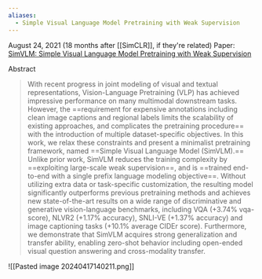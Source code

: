 ```yaml
---
aliases:
  - Simple Visual Language Model Pretraining with Weak Supervision
---
```



August 24, 2021 (18 months after [[SimCLR]], if they're related)
Paper: [SimVLM: Simple Visual Language Model Pretraining with Weak Supervision](https://arxiv.org/abs/2108.10904)

Abstract
> With recent progress in joint modeling of visual and textual representations, Vision-Language Pretraining (VLP) has achieved impressive performance on many multimodal downstream tasks. However, the ==requirement for expensive annotations including clean image captions and regional labels limits the scalability of existing approaches, and complicates the pretraining procedure== with the introduction of multiple dataset-specific objectives. In this work, we relax these constraints and present a minimalist pretraining framework, named ==Simple Visual Language Model (SimVLM).== Unlike prior work, SimVLM reduces the training complexity by ==exploiting large-scale weak supervision==, and is ==trained end-to-end with a single prefix language modeling objective==. Without utilizing extra data or task-specific customization, the resulting model significantly outperforms previous pretraining methods and achieves new state-of-the-art results on a wide range of discriminative and generative vision-language benchmarks, including VQA (+3.74% vqa-score), NLVR2 (+1.17% accuracy), SNLI-VE (+1.37% accuracy) and image captioning tasks (+10.1% average CIDEr score). Furthermore, we demonstrate that SimVLM acquires strong generalization and transfer ability, enabling zero-shot behavior including open-ended visual question answering and cross-modality transfer.



![[Pasted image 20240417140211.png]]